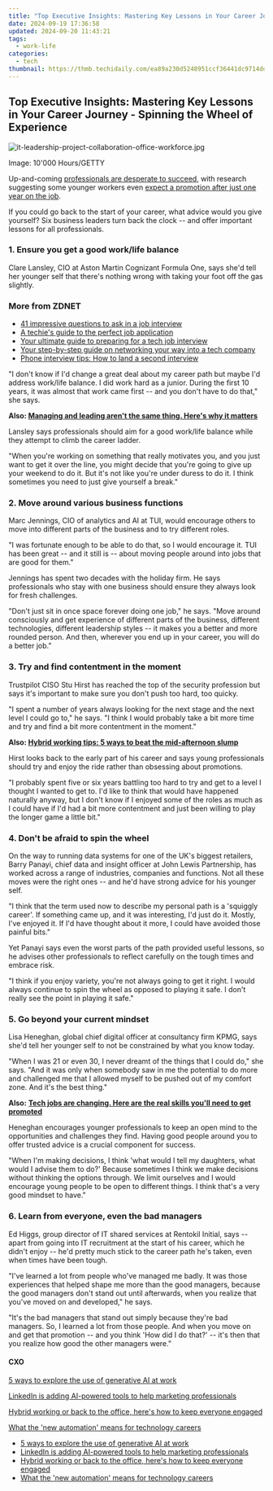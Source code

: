 ```yaml
---
title: "Top Executive Insights: Mastering Key Lessons in Your Career Journey - Spinning the Wheel of Experience"
date: 2024-09-19 17:36:58
updated: 2024-09-20 11:43:21
tags:
  - work-life
categories:
  - tech
thumbnail: https://thmb.techidaily.com/ea89a230d5248951ccf36441dc9714dd3928003aa27c50b18bb1e4d33a021df4.jpg
---
```


## Top Executive Insights: Mastering Key Lessons in Your Career Journey - Spinning the Wheel of Experience

![it-leadership-project-collaboration-office-workforce.jpg](https://www.zdnet.com/a/img/resize/bd3c00b127dbc665ad8a96dfa061d8958d9713a0/2021/11/23/f6662bee-270f-4251-b276-b64006654183/it-leadership-project-collaboration-office-workforce.jpg?auto=webp&width=1280)

Image: 10'000 Hours/GETTY

Up-and-coming [professionals are desperate to succeed](https://www.zdnet.com/home-and-office/work-life/managers-and-leaders-arent-the-same-thing-heres-why-that-matters/), with research suggesting some younger workers even [expect a promotion after just one year on the job](https://www.businessinsider.com/gen-z-workers-expect-quick-promotions-and-better-office-perks-2019-4?r=US&IR=T). 

If you could go back to the start of your career, what advice would you give yourself? Six business leaders turn back the clock -- and offer important lessons for all professionals.

### **1\. Ensure you get a good work/life balance**

Clare Lansley, CIO at Aston Martin Cognizant Formula One, says she'd tell her younger self that there's nothing wrong with taking your foot off the gas slightly. 

### More from **ZDNET**

* [41 impressive questions to ask in a job interview](https://www.zdnet.com/article/questions-to-ask-in-an-interview/)
* [A techie's guide to the perfect job application](https://www.zdnet.com/article/tech-job-application-guide/)
* [Your ultimate guide to preparing for a tech job interview](https://www.zdnet.com/article/tech-job-interview-tips/)
* [Your step-by-step guide on networking your way into a tech company](https://www.zdnet.com/article/tech-company-networking-tips/)
* [Phone interview tips: How to land a second interview](https://www.zdnet.com/article/interview-tips-recent-grads/)

"I don't know if I'd change a great deal about my career path but maybe I'd address work/life balance. I did work hard as a junior. During the first 10 years, it was almost that work came first -- and you don't have to do that," she says. 

**Also: [Managing and leading aren't the same thing. Here's why it matters](https://www.zdnet.com/home-and-office/work-life/managers-and-leaders-arent-the-same-thing-heres-why-that-matters/)**

Lansley says professionals should aim for a good work/life balance while they attempt to climb the career ladder.

"When you're working on something that really motivates you, and you just want to get it over the line, you might decide that you're going to give up your weekend to do it. But it's not like you're under duress to do it. I think sometimes you need to just give yourself a break."

### **2\. Move around various business functions**

Marc Jennings, CIO of analytics and AI at TUI, would encourage others to move into different parts of the business and to try different roles. 

"I was fortunate enough to be able to do that, so I would encourage it. TUI has been great -- and it still is -- about moving people around into jobs that are good for them." 

Jennings has spent two decades with the holiday firm. He says professionals who stay with one business should ensure they always look for fresh challenges. 

"Don't just sit in once space forever doing one job," he says. "Move around consciously and get experience of different parts of the business, different technologies, different leadership styles -- it makes you a better and more rounded person. And then, wherever you end up in your career, you will do a better job."

### **3\. Try and find contentment in the moment**

Trustpilot CISO Stu Hirst has reached the top of the security profession but says it's important to make sure you don't push too hard, too quicky.

"I spent a number of years always looking for the next stage and the next level I could go to," he says. "I think I would probably take a bit more time and try and find a bit more contentment in the moment."

**Also: [Hybrid working tips: 5 ways to beat the mid-afternoon slump](https://www.zdnet.com/home-and-office/work-life/hybrid-working-tips-5-ways-to-beat-the-mid-afternoon-slump/)**

Hirst looks back to the early part of his career and says young professionals should try and enjoy the ride rather than obsessing about promotions.

"I probably spent five or six years battling too hard to try and get to a level I thought I wanted to get to. I'd like to think that would have happened naturally anyway, but I don't know if I enjoyed some of the roles as much as I could have if I'd had a bit more contentment and just been willing to play the longer game a little bit."

### **4\. Don't be afraid to spin the wheel**

On the way to running data systems for one of the UK's biggest retailers, Barry Panayi, chief data and insight officer at John Lewis Partnership, has worked across a range of industries, companies and functions. Not all these moves were the right ones -- and he'd have strong advice for his younger self. 

"I think that the term used now to describe my personal path is a 'squiggly career'. If something came up, and it was interesting, I'd just do it. Mostly, I've enjoyed it. If I'd have thought about it more, I could have avoided those painful bits."

Yet Panayi says even the worst parts of the path provided useful lessons, so he advises other professionals to reflect carefully on the tough times and embrace risk. 

"I think if you enjoy variety, you're not always going to get it right. I would always continue to spin the wheel as opposed to playing it safe. I don't really see the point in playing it safe."

### **5\. Go beyond your current mindset**

Lisa Heneghan, global chief digital officer at consultancy firm KPMG, says she'd tell her younger self to not be constrained by what you know today.

"When I was 21 or even 30, I never dreamt of the things that I could do," she says. "And it was only when somebody saw in me the potential to do more and challenged me that I allowed myself to be pushed out of my comfort zone. And it's the best thing."

**Also:** [**Tech jobs are changing. Here are the real skills you'll need to get promoted**](https://www.zdnet.com/article/tech-jobs-are-changing-here-are-the-real-skills-youll-need-to-get-promoted/)

Heneghan encourages younger professionals to keep an open mind to the opportunities and challenges they find. Having good people around you to offer trusted advice is a crucial component for success. 

"When I'm making decisions, I think 'what would I tell my daughters, what would I advise them to do?' Because sometimes I think we make decisions without thinking the options through. We limit ourselves and I would encourage young people to be open to different things. I think that's a very good mindset to have."

### **6\. Learn from everyone, even the bad managers**

Ed Higgs, group director of IT shared services at Rentokil Initial, says -- apart from going into IT recruitment at the start of his career, which he didn't enjoy -- he'd pretty much stick to the career path he's taken, even when times have been tough.

"I've learned a lot from people who've managed me badly. It was those experiences that helped shape me more than the good managers, because the good managers don't stand out until afterwards, when you realize that you've moved on and developed," he says.

"It's the bad managers that stand out simply because they're bad managers. So, I learned a lot from those people. And when you move on and get that promotion -- and you think 'How did I do that?' -- it's then that you realize how good the other managers were."

#### CXO

[5 ways to explore the use of generative AI at work](https://www.zdnet.com/article/6-ways-business-leaders-are-exploring-generative-ai-at-work/ "5 ways to explore the use of generative AI at work")

[LinkedIn is adding AI-powered tools to help marketing professionals](https://www.zdnet.com/article/linkedin-is-adding-ai-powered-tools-to-help-marketing-professionals/ "LinkedIn is adding AI-powered tools to help marketing professionals")

[Hybrid working or back to the office, here's how to keep everyone engaged](https://www.zdnet.com/article/hybrid-working-or-back-to-the-office-heres-how-to-keep-everyone-engaged/ "Hybrid working or back to the office, here's how to keep everyone engaged")

[What the 'new automation' means for technology careers](https://www.zdnet.com/article/what-the-new-automation-means-for-technology-careers/ "What the 'new automation' means for technology careers")

* [5 ways to explore the use of generative AI at work](https://www.zdnet.com/article/6-ways-business-leaders-are-exploring-generative-ai-at-work/ "5 ways to explore the use of generative AI at work")
* [LinkedIn is adding AI-powered tools to help marketing professionals](https://www.zdnet.com/article/linkedin-is-adding-ai-powered-tools-to-help-marketing-professionals/ "LinkedIn is adding AI-powered tools to help marketing professionals")
* [Hybrid working or back to the office, here's how to keep everyone engaged](https://www.zdnet.com/article/hybrid-working-or-back-to-the-office-heres-how-to-keep-everyone-engaged/ "Hybrid working or back to the office, here's how to keep everyone engaged")
* [What the 'new automation' means for technology careers](https://www.zdnet.com/article/what-the-new-automation-means-for-technology-careers/ "What the 'new automation' means for technology careers")

<ins class="adsbygoogle"
     style="display:block"
     data-ad-format="autorelaxed"
     data-ad-client="ca-pub-7571918770474297"
     data-ad-slot="1223367746"></ins>



<ins class="adsbygoogle"
     style="display:block"
     data-ad-client="ca-pub-7571918770474297"
     data-ad-slot="8358498916"
     data-ad-format="auto"
     data-full-width-responsive="true"></ins>
